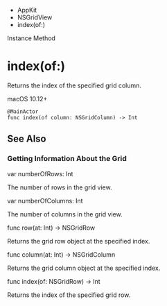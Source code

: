 

- AppKit
- NSGridView
-  index(of:) 

Instance Method

# index(of:)

Returns the index of the specified grid column.

macOS 10.12+

``` source
@MainActor
func index(of column: NSGridColumn) -> Int
```

## See Also

### Getting Information About the Grid

var numberOfRows: Int

The number of rows in the grid view.

var numberOfColumns: Int

The number of columns in the grid view.

func row(at: Int) -> NSGridRow

Returns the grid row object at the specified index.

func column(at: Int) -> NSGridColumn

Returns the grid column object at the specified index.

func index(of: NSGridRow) -> Int

Returns the index of the specified grid row.

